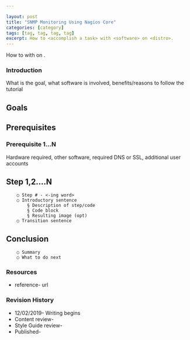 ```yaml
---

layout: post
title: "SNMP Monitoring Using Nagios Core"
categories: [category]
tags: [tag, tag, tag, tag]
excerpt: How to <accomplish a task> with <software> on <distro>.
---
```


How to <accomplish a task> with <software> on <distro>.

### Introduction
What is the goal, what software is involved, benefits/reasons to follow the tutorial

## Goals

## Prerequisites

### Prerequisite 1...N
Hardware required, other software, required DNS or SSL, additional user accounts

## Step 1,2….N
		○ Step # - <-ing word> 
		○ Introductory sentence
			§ Description of step/code
			§ Code block
			§ Resulting image (opt)
		○ Transition sentence
## Conclusion
		○ Summary
		○ What to do next
### Resources
* reference- url

### Revision History
* 12/02/2019- Writing begins
* Content review-
* Style Guide review-
* Published-